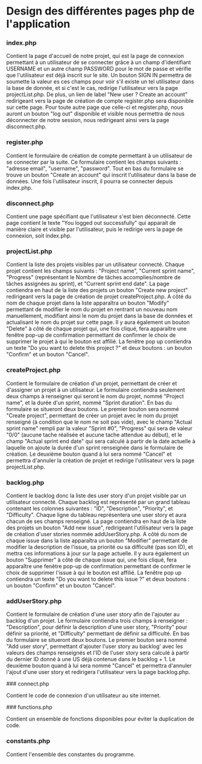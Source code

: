 # Design des différentes pages php de l'application

### index.php

Contient la page d'accueil de notre projet, qui est la page de connexion
permettant à un utilisateur de se connecter grâce à un champ d'identifiant
USERNAME et un autre champ PASSWORD pour le mot de passe et vérifie que
l'utilisateur est déjà inscrit sur le site. Un bouton SIGN IN permettra de
soumette la valeur es ces champs pour voir s'il existe un tel utilisateur dans
la base de donnée, et si c'est le cas, redirige l'utilisateur vers la page
projectList.php. De plus, un lien de label "New user ? Create an account"
redirigeant vers la page de création de compte register.php sera disponible
sur cette page. Pour toute autre page que celle-ci et register.php, nous auront
un bouton "log out" disponible et visible nous permettra de nous déconnecter de
notre session, nous redirigeant ainsi vers la page disconnect.php.

### register.php

Contient le formulaire de création de compte permettant à un utilisateur de
se connecter par la suite. Ce formulaire contient les champs suivants : "adresse
email", "username", "password". Tout en bas du formulaire se trouve un bouton
"Create an account" qui inscrit l'utilisateur dans la base de données. Une fois
l'utilisateur inscrit, il pourra se connecter depuis index.php.

### disconnect.php

Contient une page spécifiant que l'utilisateur s'est bien déconnecté. Cette page
contient le texte "You logged out successfully" qui apparait de manière claire
et visible par l'utilisateur, puis le redirige vers la page de connexion, soit
index.php.

### projectList.php

Contient la liste des projets visibles par un utilisateur connecté. Chaque
projet contient les champs suivants : "Project name", "Current sprint name",
"Progress" (représentant le Nombre de tâches accomplies/nombre de tâches
assignées au sprint), et "Current sprint end date". La page contiendra en haut de
la liste des projets un bouton "Create new project" redirigeant vers la page de
création de projet createProject.php. A côté du nom de chaque projet dans la
liste apparaîtra un bouton "Modify" permettant de modifier le nom du projet
en rentrant un nouveau nom manuellement, modifiant ainsi le nom du projet dans
la base de données et actualisant le nom du projet sur cette page. Il y aura
également un bouton "Delete" à côté de chaque projet qui, une fois cliqué,
fera apparaître une fenêtre pop-up de confirmation permettant de confirmer le
choix de supprimer le projet à qui le bouton est affilié. La fenêtre pop up
contiendra un texte "Do you want to delete this project ?" et deux
boutons : un bouton "Confirm" et un bouton "Cancel".

### createProject.php

Contient le formulaire de création d'un projet, permettant de créer et
d'assigner un projet à un utilisateur. Le formulaire contiendra seulement deux
champs à renseigner qui seront le nom du projet, nommé "Project name", et la
durée d'un sprint, nommé "Sprint duration". En bas du formulaire se situeront
deux boutons. Le premier bouton sera nommé "Create project", permettant de créer
un projet avec le nom du projet renseigné (à condition que le nom ne soit pas
vide), avec le champ "Actual sprint name" rempli par la valeur "Sprint #0",
"Progress" qui sera de valeur "0/0" (aucune tache réalisée et aucune tache
attendue au début), et le champ "Actual sprint end date" qui sera calculé à
partir de la date actuelle à laquelle on ajoute la durée d'un sprint renseignée
dans le formulaire de création. Le deuxième bouton quand à lui sera nommé
"Cancel" et permettra d'annuler la création de projet et redirige l'utilisateur
vers la page projectList.php.

### backlog.php

Contient le backlog donc la liste des user story d'un projet visible par un
utilisateur connecté. Chaque backlog est représenté par un grand tableau
contenant les colonnes suivantes : "ID", "Description", "Priority", et
"Difficulty". Chaque ligne du tableau représentera une user story et aura chacun
de ses champs renseigné. La page contiendra en haut de la liste des projets un
bouton "Add new issue", redirigeant l'utilisateur vers la page de création
d'user stories nommée addUserStory.php. A côté du nom de chaque issue dans la
liste apparaîtra un bouton "Modifier" permettant de modifier la description de
l'issue, sa priorité ou sa difficulté (pas son ID), et mettra ces informations à
jour sur la page actuelle. Il y aura également un bouton "Supprimer" à côté de
chaque issue qui, une fois cliqué, fera apparaître une fenêtre pop-up de
confirmation permettant de confirmer le choix de supprimer l'issue à qui le
bouton est affilié. La fenêtre pop up contiendra un texte "Do you want to delete
this issue ?" et deux boutons : un bouton "Confirm" et un bouton "Cancel".

### addUserStory.php

Contient le formulaire de création d'une user story afin de l'ajouter au backlog
d'un projet. Le formulaire contiendra trois champs à renseigner : "Description",
pour définir la description d'une user story, "Priority" pour définir sa
priorité, et "Difficulty" permettant de définir sa difficulté. En bas du
formulaire se situeront deux boutons. Le premier bouton sera nommé "Add user
story", permettant d'ajouter l'user story au backlog' avec les valeurs des
champs renseignés et l'ID de l'user story sera calculé à partir du dernier ID
donné à une US déjà contenue dans le backlog + 1. Le deuxième bouton quand à lui
sera nommé "Cancel" et permettra d'annuler l'ajout d'une user story et
redirigera l'utilisateur vers la page backlog.php.

### connect.php

Contient le code de connexion d'un utilisateur au site internet.

### functions.php

Contient un ensemble de fonctions disponibles pour éviter la duplication de
code.

### constants.php

Contient l'ensemble des constantes du programme.

